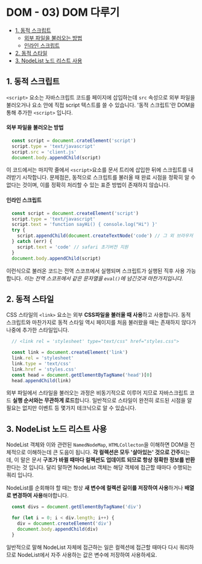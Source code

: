 
# DOM - 03) DOM 다루기

- [1. 동적 스크립트](#1-동적-스크립트)
    - [외부 파일을 불러오는 방법](#외부-파일을-불러오는-방법)
    - [인라인 스크립트](#인라인-스크립트)
- [2. 동적 스타일](#2-동적-스타일)
- [3. NodeList 노드 리스트 사용](#3-nodelist-노드-리스트-사용)

## 1. 동적 스크립트
`<script>` 요소는 자바스크립트 코드를 페이지에 삽입하는데 `src` 속성으로 외부 파일을 불러오거나 요소 안에 직접 script 텍스트를 쓸 수 있습니다. '동적 스크립트'란 DOM을 통해 추가한 `<script>` 입니다.

#### 외부 파일을 불러오는 방법
``` js
  const script = document.crateElement('script')
  script.type = 'text/javascript'
  script.src = 'client.js'
  document.body.appendChild(script)
```
이 코드에서는 마지막 줄에서 `<script>`요소를 문서 트리에 삽입한 뒤에 스크립트를 내려받기 시작합니다. 문제점은, 동적으로 스크립트를 불러올 때 완료 시점을 정확히 알 수 없다는 것이며, 이를 정확히 처리할 수 있는 표준 방법이 존재하지 않습니다. 

#### 인라인 스크립트
``` js
  const script = document.createElement('script')
  script.type = 'text/javascript'
  script.text = 'function sayHi() { console.log("Hi") }'
  try {
    script.appendChild(document.createTextNode('code') // 그 외 브라우저
  } catch (err) {
    script.text = 'code' // safari 초기버전 지원
  }
  document.body.appendChild(script)
```
이런식으로 불러온 코드는 전역 스코프에서 실행되며 스크립트가 실행된 직후 사용 가능합니다. *이는 전역 스코프에서 같은 문자열을 `eval()`에 넘긴것과 마찬가지입니다.*


## 2. 동적 스타일
CSS 스타일의 `<link>` 요소는 외부 **CSS파일을 불러올 때 사용**하고 사용합니다. 동적 스크립트와 마찬가지로 동적 스타일 역시 페이지를 처음 불러왔을 때는 존재하지 않다가 나중에 추가한 스타일입니다.
``` js
  // <link rel = 'stylesheet' type="text/css" href="styles.css">

  const link = document.createElement('link')
  link.rel = 'stylesheet'
  link.type = 'text/css'
  link.href = 'styles.css'
  const head = document.getElementByTagName('head')[0]
  head.appendChild(link)
```

외부 파일에서 스타일을 불러오는 과정은 비동기적으로 이루어 지므로 자바스크립트 코드 **실행 순서와는 무관하게 로드**합니다. 일반적으로 스타일이 완전히 로드된 시점을 알 필요는 없지만 이벤트 등 몇가지 테크닉으로 알 수 있습니다.

## 3. NodeList 노드 리스트 사용

NodeList 객체와 이와 관련된 `NamedNodeMap`, `HTMLCollecton`을 이해하면 DOM을 전체적으로 이해하는데 큰 도음이 됩니다. **각 컬렉션은 모두 '살아있는' 것으로 간주**되는데, 이 말은 문서 **구조가 바뀔 때마다 컬렉션도 업데이트 되므로 항상 정확한 정보를 반환**한다는 것 입니다. 달리 말하면 NodeList 객체는 해당 객체에 접근할 때마다 수행되는 쿼리 입니다.

NodeList를 순회해야 할 때는 항상 **새 변수에 컬렉션 길이를 저장하여 사용**하거나 **배열로 변경하여 사용**해야합니다.

``` js
  const divs = document.getElementByTagName('div')

  for (let i = 0; i < div.length; i++) {
    div = document.createElement('div')
    document.body.appendChild(div)
  }
```
일반적으로 말해 NodeList 자체에 접근하는 일은 컬렉션에 접근할 때마다 다시 쿼리하므로 NodeList에서 자주 사용하는 값은 변수에 저장하여 사용하세요.

